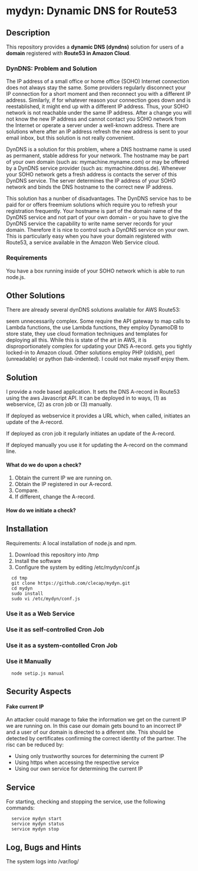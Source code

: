 # mydyn: Dynamic DNS for Route53

## Description

This repository provides a **dynamic DNS (dyndns)** solution for users of a **domain**  registered with **Route53 in Amazon Cloud**. 

### DynDNS: Problem and Solution ###
The IP address of a small office or home office (SOHO) Internet connection does not always stay the same.
Some providers regularly disconnect your IP connection for a short moment and then reconnect you with a different IP address. Similarly, if for whatever reason your connection goes down
and is reestablished, it might end up with a different IP address. Thus, your SOHO network is not reachable under the same IP address. After a change you will not know the new IP address
and cannot contact you SOHO network from the Internet or operate a server under a well-known address. There are solutions where after an IP address refresh the new address is sent to your
email inbox, but this solution is not really convenient.

DynDNS is a solution for this problem, where a DNS hostname name is used as permanent, stable address for your network. The hostname may be part of your own domain (such as: mymachine.myname.com)
or may be offered by a DynDNS service provider (such as: mymachine.ddnss.de). Whenever your SOHO network gets a fresh address is contacts the server of this DynDNS service. The server 
determines the IP address of your SOHO network and binds the DNS hostname to the correct new IP address.

This solution has a nunber of disadvantages. The DynDNS service has to be paid for or offers freemium solutions which require you to refresh your registration frequently. Your hostname is part
of the domain name of the DynDNS service and not part of your own domain - or you have to give the DynDNS service the capability to write name server records for your domain. Therefore
it is nice to control such a DynDNS service on your own. This is particularly easy when you have your domain registered with Route53, a service available in the Amazon Web Service cloud.

### Requirements ###
You have a box running inside of your SOHO network which is able to run node.js. 


## Other Solutions ###

There are already several dynDNS solutions available for AWS Route53:

 seem unnecessarily complex. Some require the API gateway to map calls to Lambda functions, the use Lambda functions, they employ DynamoDB to store state, 
they use cloud formation techniques and templates for deploying all this. While this is state of the art in AWS, it is disproportionately complex for updating your DNS A-record.
gets you tightly locked-in to Amazon cloud. Other solutions employ PHP (oldish), perl (unreadable) or python (tab-indented). I could not make myself enjoy them. 

## Solution

I provide a node based application. It sets the DNS A-record in Route53 using the aws Javascript API. It can be deployed in to ways, (1) as webservice, (2) as cron job or (3) manually.

If deployed as webservice it provides a URL which, when called, initiates an update of the A-record.

If deployed as cron job it regularly initiates an update of the A-record.

If deployed manually you use it for updating the A-record on the command line.

#### What do we do upon a check?

1. Obtain the current IP we are running on.
1. Obtain the IP registered in our A-record.
1. Compare.
1. If different, change the A-record.


#### How do we initiate a check?


## Installation

Requirements: A local installation of node.js and npm.

1. Download this repository into /tmp
1. Install the software
1. Configure the system by editing /etc/mydyn/conf.js

```
  cd tmp
  git clone https://github.com/clecap/mydyn.git
  cd mydyn
  sudo install
  sudo vi /etc/mydyn/conf.js
``` 


### Use it as a Web Service


### Use it as self-controlled Cron Job


### Use it as a system-contolled Cron Job

### Use it Manually

```
  node setip.js manual
``` 



## Security Aspects


#### Fake current IP ####
An attacker could manage to fake the information we get on the current IP we are running on. In this case our domain gets bound to an incorrect IP
and a user of our domain is directed to a diferent site. This should be detected by certificates confirming the correct identity of the partner. The risc can be reduced by:
* Using only trustworthy sources for determining the current IP
* Using https when accessing the respective service
* Using our own service for determining the current IP



## Service

For starting, checking and stopping the service, use the following commands:
```
  service mydyn start
  service mydyn status
  service mydyn stop
```


## Log, Bugs and Hints

The system logs into /var/log/









